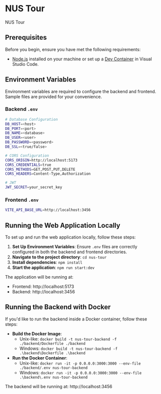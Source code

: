 # NUS Tour

NUS Tour

## Prerequisites

Before you begin, ensure you have met the following requirements:

- [Node.js](https://nodejs.org) installed on your machine or set up a [Dev Container](https://code.visualstudio.com/docs/devcontainers/containers) in Visual Studio Code.

## Environment Variables

Environment variables are required to configure the backend and frontend. Sample files are provided for your convenience.

### Backend `.env`

```sh
# Database Configuration
DB_HOST=<host>
DB_PORT=<port>
DB_NAME=<database>
DB_USER=<user>
DB_PASSWORD=<password>
DB_SSL=<true/false>

# CORS Configuration
CORS_ORIGIN=http://localhost:5173
CORS_CREDENTIALS=true
CORS_METHODS=GET,POST,PUT,DELETE
CORS_HEADERS=Content-Type,Authorization

# JWT
JWT_SECRET=your_secret_key
```

### Frontend `.env`

```sh
VITE_API_BASE_URL=http://localhost:3456
```

## Running the Web Application Locally

To set up and run the web application locally, follow these steps:

1. **Set Up Environment Variables**: Ensure `.env` files are correctly configured in both the backend and frontend directories.
2. **Navigate to the project directory**: `cd nus-tour`
3. **Install dependencies**: `npm install`
4. **Start the application**: `npm run start:dev`

The application will be running at:

- Frontend: http://localhost:5173
- Backend: http://localhost:3456

## Running the Backend with Docker

If you'd like to run the backend inside a Docker container, follow these steps:

- **Build the Docker Image**:
  - Unix-like: `docker build -t nus-tour-backend -f ./backend/Dockerfile ./backend`
  - Windows: `docker build -t nus-tour-backend -f .\backend\Dockerfile .\backend`
- **Run the Docker Container**:
  - Unix-like: `docker run -it -p 0.0.0.0:3000:3000 --env-file ./backend/.env nus-tour-backend`
  - Windows: `docker run -it -p 0.0.0.0:3000:3000 --env-file .\backend\.env nus-tour-backend`

The backend will be running at: http://localhost:3456
